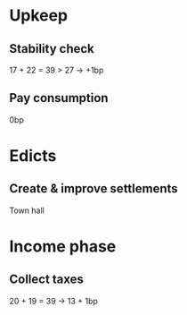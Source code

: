 # Upkeep
## Stability check
17 + 22 = 39 > 27 → +1bp
## Pay consumption
0bp
# Edicts
## Create & improve settlements
Town hall
# Income phase
## Collect taxes
20 + 19 = 39 → 13 + 1bp